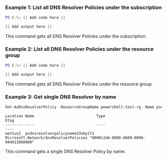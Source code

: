 ### Example 1: List all DNS Resolver Policies under the subscription 
```powershell
PS C:\> {{ Add code here }}

{{ Add output here }}
```

This command gets all DNS Resolver Policies under the subscription.

### Example 2: List all DNS Resolver Policies under the resource group 
```powershell
PS C:\> {{ Add code here }}

{{ Add output here }}
```

This command gets all DNS Resolver Policies under the resource group.

### Example 3: Get single DNS Resolver by name 
```powershell
Get-AzDnsResolverPolicy -ResourceGroupName powershell-test-rg -Name psdnsresolverpolicyname33nmy1fz
```

```output
Location Name                            Type                                  Etag
-------- ----                            ----                                  ----
westus2  psdnsresolverpolicyname33nmy1fz Microsoft.Network/dnsResolverPolicies "0000c2d4-0000-0800-0000-604013880000"
```

This command gets a single DNS Resolver Policy by name.
